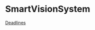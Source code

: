 # SmartVisionSystem

[Deadlines](https://docs.google.com/spreadsheets/d/1dGgMRrvXNPfFwK66Bp4Z4v1q2otYHQZl8gbHhQpDqAM/edit?usp=sharing)
